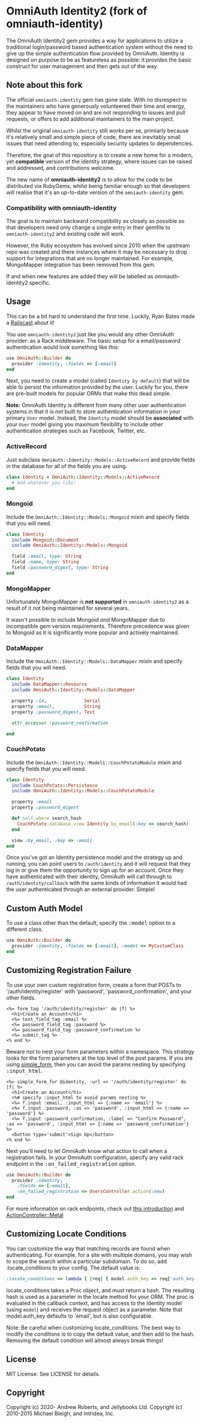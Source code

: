 # OmniAuth Identity2 (fork of omniauth-identity)

The OmniAuth Identity2 gem provides a way for applications to utilize a
traditional login/password based authentication system without the need
to give up the simple authentication flow provided by OmniAuth. Identity
is designed on purpose to be as featureless as possible: it provides the
basic construct for user management and then gets out of the way.

## Note about this fork

The official `omniauth-identity` gem has gone stale. With no disrespect 
to the maintainers who have generously volunteered their time and energy, 
they appear to have moved on and are not responding to issues and pull 
requests, or offers to add additional maintainers to the main project.

Whilst the original `omniauth-identity` still *works* per se, primiarly 
because it's relatively small and simple piece of code, there are 
inevitably small issues that need attending to, especially security updates 
to dependencies.

Therefore, the goal of this repository is to create a new home for a modern, 
yet **compatible** version of the identity strategy, where issues can be raised 
and addressed, and contributions welcome.

The new name of **omniauth-identity2** is to allow for the code to be distributed
via RubyGems, whilst being familiar enough so that developers will realise
that it's an up-to-date version of the `omniauth-identity` gem.


### Compatibility with omniauth-identity

The goal is to maintain backward compatibility as closely as possible so that 
developers need only change a single entry in their gemfile to 
`omniauth-identity2` and existing code will work.

However, the Ruby ecosystem has evolved since 2010 when the upstream repo was 
created and there instances where it may be necessary to drop support for
integrations that are no longer maintained. For example, MongoMapper integration
has been removed from this gem.

If and when new features are added they will be labelled as omniauth-identity2 
specific.


## Usage

This can be a bit hard to understand the first time. Luckily, Ryan Bates made
a [Railscast](http://railscasts.com/episodes/304-omniauth-identity) about it!

You use `omniauth-identity2` just like you would any other OmniAuth provider: as a
Rack middleware. The basic setup for a email/password authentication would
look something like this:

```ruby
use OmniAuth::Builder do
  provider :identity, :fields => [:email]
end
```

Next, you need to create a model (called `Identity by default`) that will be
able to persist the information provided by the user. Luckily for you, there
are pre-built models for popular ORMs that make this dead simple.

**Note:** OmniAuth Identity is different from many other user authentication
systems in that it is *not* built to store authentication information in your primary
`User` model. Instead, the `Identity` model should be **associated** with your
`User` model giving you maximum flexibility to include other authentication
strategies such as Facebook, Twitter, etc.

### ActiveRecord

Just subclass `OmniAuth::Identity::Models::ActiveRecord` and provide fields
in the database for all of the fields you are using.

```ruby
class Identity < OmniAuth::Identity::Models::ActiveRecord
  # Add whatever you like!
end
```

### Mongoid

Include the `OmniAuth::Identity::Models::Mongoid` mixin and specify
fields that you will need.

```ruby
class Identity
  include Mongoid::Document
  include OmniAuth::Identity::Models::Mongoid

  field :email, type: String
  field :name, type: String
  field :password_digest, type: String
end
```

### MongoMapper

Unfortunately MongoMapper is **not supported** in `omniauth-identity2` as a result of it 
not being maintained for several years.

It wasn't possible to include Mongoid *and* MongoMapper due to incompatible gem version 
requirements. Therefore precedence was given to Mongoid as it is significantly more 
popular and actively maintained. 

### DataMapper

Include the `OmniAuth::Identity::Models::DataMapper` mixin and specify
fields that you will need.

```ruby
class Identity
  include DataMapper::Resource
  include OmniAuth::Identity::Models::DataMapper

  property :id,              Serial
  property :email,           String
  property :password_digest, Text

  attr_accessor :password_confirmation

end
```

### CouchPotato

Include the `OmniAuth::Identity::Models::CouchPotatoModule` mixin and specify fields that you will need.

```ruby
class Identity
  include CouchPotato::Persistence
  include OmniAuth::Identity::Models::CouchPotatoModule

  property :email
  property :password_digest

  def self.where search_hash
    CouchPotato.database.view Identity.by_email(:key => search_hash)
  end

  view :by_email, :key => :email
end
```

Once you've got an Identity persistence model and the strategy up and
running, you can point users to `/auth/identity` and it will request
that they log in or give them the opportunity to sign up for an account.
Once they have authenticated with their identity, OmniAuth will call
through to `/auth/identity/callback` with the same kinds of information
it would had the user authenticated through an external provider.
Simple!

## Custom Auth Model

To use a class other than the default, specify the <tt>:model</tt> option to a
different class.

```ruby
use OmniAuth::Builder do
  provider :identity, :fields => [:email], :model => MyCustomClass
end
```

## Customizing Registration Failure

To use your own custom registration form, create a form that POSTs to
'/auth/identity/register' with 'password', 'password_confirmation', and your
other fields.

```erb
<%= form_tag '/auth/identity/register' do |f| %>
  <h1>Create an Account</h1>
  <%= text_field_tag :email %>
  <%= password_field_tag :password %>
  <%= password_field_tag :password_confirmation %>
  <%= submit_tag %>
<% end %>
```

Beware not to nest your form parameters within a namespace. This strategy
looks for the form parameters at the top level of the post params. If you are
using [simple\_form](https://github.com/plataformatec/simple_form), then you
can avoid the params nesting by specifying <tt>:input_html</tt>.

```erb
<%= simple_form_for @identity, :url => '/auth/identity/register' do |f| %>
  <h1>Create an Account</h1>
  <%# specify :input_html to avoid params nesting %>
  <%= f.input :email, :input_html => {:name => 'email'} %>
  <%= f.input :password, :as => 'password', :input_html => {:name => 'password'} %>
  <%= f.input :password_confirmation, :label => "Confirm Password", :as => 'password', :input_html => {:name => 'password_confirmation'} %>
  <button type='submit'>Sign Up</button>
<% end %>
```

Next you'll need to let OmniAuth know what action to call when a registration
fails. In your OmniAuth configuration, specify any valid rack endpoint in the
<tt>:on_failed_registration</tt> option.

```ruby
use OmniAuth::Builder do
  provider :identity,
    :fields => [:email],
    :on_failed_registration => UsersController.action(:new)
end
```

For more information on rack endpoints, check out [this
introduction](http://library.edgecase.com/Rails/2011/01/04/rails-routing-and-rack-endpoints.html)
and
[ActionController::Metal](http://rubydoc.info/docs/rails/ActionController/Metal)

## Customizing Locate Conditions

You can customize the way that matching records are found when authenticating.
For example, for a site with multiple domains, you may wish to scope the search
within a particular subdomain.  To do so, add :locate_conditions to your config.
The default value is:

```ruby
:locate_conditions => lambda { |req| { model.auth_key => req['auth_key']} }
```

locate_conditions takes a Proc object, and must return a hash.  The resulting hash is used
as a parameter in the locate method for your ORM.  The proc is evaluated in the
callback context, and has access to the Identity model (using `model`) and receives the request
object as a parameter.  Note  that model.auth_key defaults to 'email', but is also configurable.

Note: Be careful when customizing locate_conditions.  The best way to modify the conditions is
to copy the default value, and then add to the hash.  Removing the default condition will almost
always break things!

## License

MIT License. See LICENSE for details.

## Copyright

Copyright (c) 2020- Andrew Roberts, and Jellybooks Ltd.
Copyright (c) 2010-2015 Michael Bleigh, and Intridea, Inc.
